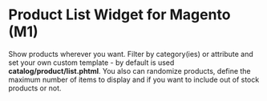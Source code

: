 # Product List Widget for Magento (M1)

Show products wherever you want. Filter by category(ies) or attribute and set your own custom template - by default is used **catalog/product/list.phtml**. You also can randomize products, define the maximum number of items to display and if you want to include out of stock products or not.